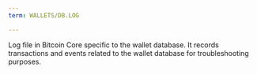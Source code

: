 ```yaml
---
term: WALLETS/DB.LOG

---
```

Log file in Bitcoin Core specific to the wallet database. It records transactions and events related to the wallet database for troubleshooting purposes.